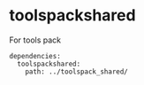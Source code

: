 # toolspackshared

For tools pack

```
dependencies:
  toolspackshared:
    path: ../toolspack_shared/
```